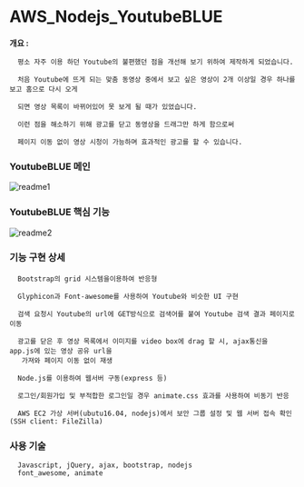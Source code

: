 # AWS_Nodejs_YoutubeBLUE

**개요 :**

      평소 자주 이용 하던 Youtube의 불편했던 점을 개선해 보기 위하여 제작하게 되었습니다. 

      처음 Youtube에 뜨게 되는 맞춤 동영상 중에서 보고 싶은 영상이 2개 이상일 경우 하나를 보고 홈으로 다시 오게 
      
      되면 영상 목록이 바뀌어있어 못 보게 될 때가 있었습니다. 
      
      이런 점을 해소하기 위해 광고를 닫고 동영상을 드래그만 하게 함으로써 
      
      페이지 이동 없이 영상 시청이 가능하며 효과적인 광고를 할 수 있습니다.
      
      
      
      
      
### YoutubeBLUE 메인



![readme1](https://user-images.githubusercontent.com/28284285/50890520-b2647780-143d-11e9-8454-0f8369123888.png)







### YoutubeBLUE 핵심 기능


![readme2](https://user-images.githubusercontent.com/28284285/50890562-cb6d2880-143d-11e9-8ae4-45ed4ed2feb8.JPG)






### 기능 구현 상세


      Bootstrap의 grid 시스템을이용하여 반응형

      Glyphicon과 Font-awesome를 사용하여 Youtube와 비슷한 UI 구현

      검색 요청시 Youtube의 url에 GET방식으로 검색어를 붙여 Youtube 검색 결과 페이지로 이동

      광고를 닫은 후 영상 목록에서 이미지를 video box에 drag 할 시, ajax통신을 app.js에 있는 영상 공유 url을 
       가져와 페이지 이동 없이 재생

      Node.js를 이용하여 웹서버 구동(express 등)

      로그인/회원가입 및 부적합한 로그인일 경우 animate.css 효과를 사용하여 비동기 반응
      
      AWS EC2 가상 서버(ubutu16.04, nodejs)에서 보안 그룹 설정 및 웹 서버 접속 확인 (SSH client: FileZilla)
      





### 사용 기술


      Javascript, jQuery, ajax, bootstrap, nodejs
      font_awesome, animate

